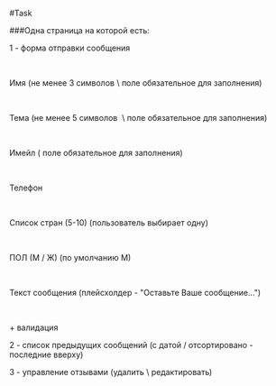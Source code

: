 #Task

###Одна страница на которой есть:


<p>1 - форма отправки сообщения </p>
  <p>Имя (не менее 3 символов \ поле обязательное для заполнения) </p>
  <p>Тема (не менее 5 символов  \ поле обязательное для заполнения) </p>
  <p>Имейл ( поле обязательное для заполнения) </p>
  <p>Телефон</p>
  <p>Список стран (5-10) (пользователь выбирает одну)</p>
  <p>ПОЛ (М / Ж) (по умолчанию М)</p>
  <p>Текст сообщения (плейсхолдер - "Оставьте Ваше сообщение...")</p>
  <p>+ валидация </p>
<p>2 - список предыдущих сообщений (с датой / отсортировано - последние вверху)</p>
<p>3 - управление отзывами (удалить \ редактировать)</p>
